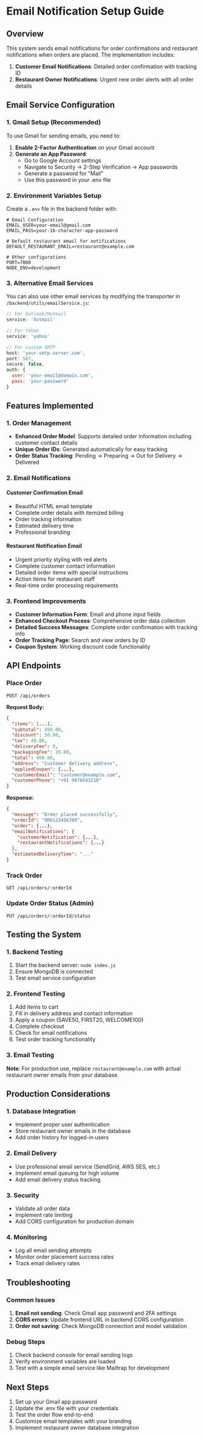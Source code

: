 # Email Notification Setup Guide

## Overview
This system sends email notifications for order confirmations and restaurant notifications when orders are placed. The implementation includes:

1. **Customer Email Notifications**: Detailed order confirmation with tracking ID
2. **Restaurant Owner Notifications**: Urgent new order alerts with all order details

## Email Service Configuration

### 1. Gmail Setup (Recommended)
To use Gmail for sending emails, you need to:

1. **Enable 2-Factor Authentication** on your Gmail account
2. **Generate an App Password**:
   - Go to Google Account settings
   - Navigate to Security → 2-Step Verification → App passwords
   - Generate a password for "Mail"
   - Use this password in your .env file

### 2. Environment Variables Setup
Create a `.env` file in the backend folder with:

```env
# Email Configuration
EMAIL_USER=your-email@gmail.com
EMAIL_PASS=your-16-character-app-password

# Default restaurant email for notifications
DEFAULT_RESTAURANT_EMAIL=restaurant@example.com

# Other configurations
PORT=7000
NODE_ENV=development
```

### 3. Alternative Email Services
You can also use other email services by modifying the transporter in `/backend/utils/emailService.js`:

```javascript
// For Outlook/Hotmail
service: 'hotmail'

// For Yahoo
service: 'yahoo'

// For custom SMTP
host: 'your-smtp-server.com',
port: 587,
secure: false,
auth: {
  user: 'your-email@domain.com',
  pass: 'your-password'
}
```

## Features Implemented

### 1. Order Management
- **Enhanced Order Model**: Supports detailed order information including customer contact details
- **Unique Order IDs**: Generated automatically for easy tracking
- **Order Status Tracking**: Pending → Preparing → Out for Delivery → Delivered

### 2. Email Notifications

#### Customer Confirmation Email
- Beautiful HTML email template
- Complete order details with itemized billing
- Order tracking information
- Estimated delivery time
- Professional branding

#### Restaurant Notification Email
- Urgent priority styling with red alerts
- Complete customer contact information
- Detailed order items with special instructions
- Action items for restaurant staff
- Real-time order processing requirements

### 3. Frontend Improvements
- **Customer Information Form**: Email and phone input fields
- **Enhanced Checkout Process**: Comprehensive order data collection
- **Detailed Success Messages**: Complete order confirmation with tracking info
- **Order Tracking Page**: Search and view orders by ID
- **Coupon System**: Working discount code functionality

## API Endpoints

### Place Order
```
POST /api/orders
```
**Request Body:**
```json
{
  "items": [...],
  "subtotal": 450.00,
  "discount": 50.00,
  "tax": 40.00,
  "deliveryFee": 0,
  "packagingFee": 20.00,
  "total": 460.00,
  "address": "Customer delivery address",
  "appliedCoupon": {...},
  "customerEmail": "customer@example.com",
  "customerPhone": "+91 9876543210"
}
```

**Response:**
```json
{
  "message": "Order placed successfully",
  "orderId": "ORD123456789",
  "order": {...},
  "emailNotifications": {
    "customerNotification": {...},
    "restaurantNotifications": {...}
  },
  "estimatedDeliveryTime": "..."
}
```

### Track Order
```
GET /api/orders/:orderId
```

### Update Order Status (Admin)
```
PUT /api/orders/:orderId/status
```

## Testing the System

### 1. Backend Testing
1. Start the backend server: `node index.js`
2. Ensure MongoDB is connected
3. Test email service configuration

### 2. Frontend Testing
1. Add items to cart
2. Fill in delivery address and contact information
3. Apply a coupon (SAVE50, FIRST20, WELCOME100)
4. Complete checkout
5. Check for email notifications
6. Test order tracking functionality

### 3. Email Testing
**Note**: For production use, replace `restaurant@example.com` with actual restaurant owner emails from your database.

## Production Considerations

### 1. Database Integration
- Implement proper user authentication
- Store restaurant owner emails in the database
- Add order history for logged-in users

### 2. Email Delivery
- Use professional email service (SendGrid, AWS SES, etc.)
- Implement email queuing for high volume
- Add email delivery status tracking

### 3. Security
- Validate all order data
- Implement rate limiting
- Add CORS configuration for production domain

### 4. Monitoring
- Log all email sending attempts
- Monitor order placement success rates
- Track email delivery rates

## Troubleshooting

### Common Issues
1. **Email not sending**: Check Gmail app password and 2FA settings
2. **CORS errors**: Update frontend URL in backend CORS configuration
3. **Order not saving**: Check MongoDB connection and model validation

### Debug Steps
1. Check backend console for email sending logs
2. Verify environment variables are loaded
3. Test with a simple email service like Mailtrap for development

## Next Steps
1. Set up your Gmail app password
2. Update the .env file with your credentials
3. Test the order flow end-to-end
4. Customize email templates with your branding
5. Implement restaurant owner database integration
